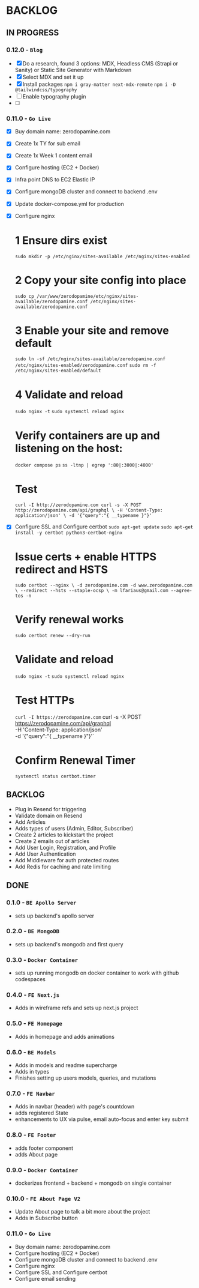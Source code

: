 # BACKLOG

## IN PROGRESS

### **0.12.0** - `Blog`
- [X] Do a research, found 3 options: MDX, Headless CMS (Strapi or Sanity) or Static Site Generator with Markdown
- [X] Select MDX and set it up
- [X] Install packages 
`npm i gray-matter next-mdx-remote`
`npm i -D @tailwindcss/typography`
- [ ] Enable typography plugin 
- [ ] 


### **0.11.0** - `Go Live`
- [X] Buy domain name: zerodopamine.com
- [X] Create 1x TY for sub email
- [X] Create 1x Week 1 content email
- [X] Configure hosting (EC2 + Docker)
- [X] Infra point DNS to EC2 Elastic IP
- [X] Configure mongoDB cluster and connect to backend .env
- [X] Update docker-compose.yml for production
- [X] Configure nginx
    # 1 Ensure dirs exist
    `sudo mkdir -p /etc/nginx/sites-available /etc/nginx/sites-enabled`

    # 2 Copy your site config into place
    `sudo cp /var/www/zerodopamine/etc/nginx/sites-available/zerodopamine.conf /etc/nginx/sites-available/zerodopamine.conf`

    # 3 Enable your site and remove default
    `sudo ln -sf /etc/nginx/sites-available/zerodopamine.conf /etc/nginx/sites-enabled/zerodopamine.conf`
    `sudo rm -f /etc/nginx/sites-enabled/default`

    # 4 Validate and reload
    `sudo nginx -t`
    `sudo systemctl reload nginx`

    # Verify containers are up and listening on the host:
    `docker compose ps`
    `ss -ltnp | egrep ':80|:3000|:4000'`

    # Test
    `curl -I http://zerodopamine.com
    curl -s -X POST http://zerodopamine.com/api/graphql \
    -H 'Content-Type: application/json' \
    -d '{"query":"{ __typename }"}'`
- [X] Configure SSL and Configure certbot
    `sudo apt-get update`
    `sudo apt-get install -y certbot python3-certbot-nginx`

    # Issue certs + enable HTTPS redirect and HSTS
    `sudo certbot --nginx \
    -d zerodopamine.com -d www.zerodopamine.com \
    --redirect --hsts --staple-ocsp \
    -m lfariaus@gmail.com --agree-tos -n`

    # Verify renewal works
    `sudo certbot renew --dry-run`

    # Validate and reload
    `sudo nginx -t`
    `sudo systemctl reload nginx`

    # Test HTTPs
    `curl -I https://zerodopamine.com`
    curl -s -X POST https://zerodopamine.com/api/graphql \
    -H 'Content-Type: application/json' \
    -d '{"query":"{ __typename }"}'`

    # Confirm Renewal Timer
    `systemctl status certbot.timer`

## BACKLOG
- Plug in Resend for triggering
- Validate domain on Resend
- Add Articles
- Adds types of users (Admin, Editor, Subscriber)
- Create 2 articles to kickstart the project
- Create 2 emails out of articles
- Add User Login, Registration, and Profile
- Add User Authentication
- Add Middleware for auth protected routes
- Add Redis for caching and rate limiting

## DONE
### **0.1.0** - `BE Apollo Server`
- sets up backend's apollo server

### **0.2.0** - `BE MongoDB`
- sets up backend's mongodb and first query

### **0.3.0** - `Docker Container`
- sets up running mongodb on docker container to work with github codespaces

### **0.4.0** - `FE Next.js`
- Adds in wireframe refs and sets up next.js project

### **0.5.0** - `FE Homepage`
- Adds in homepage and adds animations

### **0.6.0** - `BE Models`
- Adds in models and readme supercharge
- Adds in types
- Finishes setting up users models, queries, and mutations

### **0.7.0** - `FE Navbar`
- Adds in navbar (header) with page's countdown
- adds registered State
- enhancements to UX via pulse, email auto-focus and enter key submit

### **0.8.0** - `FE Footer`
- adds footer component
- adds About page

### **0.9.0** - `Docker Container`
- dockerizes frontend + backend + mongodb on single container

### **0.10.0** - `FE About Page V2`
- Update About page to talk a bit more about the project
- Adds in Subscribe button

### **0.11.0** - `Go Live`
- Buy domain name: zerodopamine.com
- Configure hosting (EC2 + Docker)
- Configure mongoDB cluster and connect to backend .env
- Configure nginx
- Configure SSL and Configure certbot
- Configure email sending
